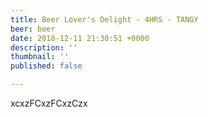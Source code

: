 ```yaml
---
title: Beer Lover's Delight - 4HRS - TANGY
beer: beer
date: 2018-12-11 21:30:51 +0000
description: ''
thumbnail: ''
published: false

---
```

xcxzFCxzFCxzCzx
